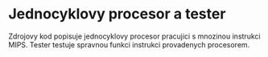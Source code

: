 # Jednocyklovy procesor a tester

Zdrojovy kod popisuje jednocyklovy procesor pracujici s mnozinou instrukci MIPS. Tester testuje spravnou funkci instrukci provadenych procesorem.

